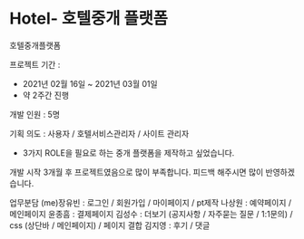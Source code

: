 # Hotel- 호텔중개 플랫폼
호텔중개플랫폼

프로젝트 기간 : 
- 2021년 02월 16일 ~ 2021년 03월 01일
- 약 2주간 진행

개발 인원 : 5명 

기획 의도 : 사용자 / 호텔서비스관리자 / 사이트 관리자
- 3가지 ROLE을 필요로 하는 중개 플랫폼을 제작하고 싶었습니다. 

개발 시작 3개월 후 프로젝트였음으로 많이 부족합니다. 
피드백 해주시면 많이 반영하겠습니다. 

업무분담
(me)장유빈 : 로그인 / 회원가입 / 마이페이지 / pt제작
나상원 : 예약페이지 / 메인페이지
윤종흠 : 결제페이지
김성수 : 더보기 (공지사항 / 자주묻는 질문 / 1:1문의) / css (상단바 / 메인페이지) / 페이지 결합
김지영 : 후기 / 댓글
